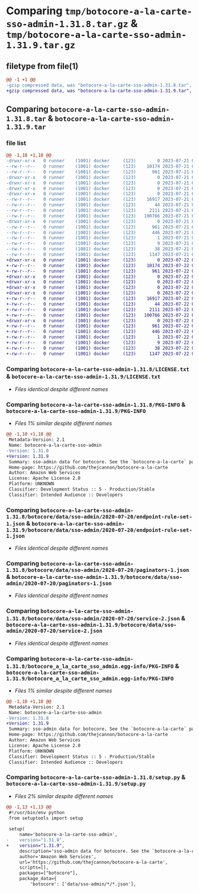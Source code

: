 # Comparing `tmp/botocore-a-la-carte-sso-admin-1.31.8.tar.gz` & `tmp/botocore-a-la-carte-sso-admin-1.31.9.tar.gz`

## filetype from file(1)

```diff
@@ -1 +1 @@
-gzip compressed data, was "botocore-a-la-carte-sso-admin-1.31.8.tar", last modified: Fri Jul 21 01:21:52 2023, max compression
+gzip compressed data, was "botocore-a-la-carte-sso-admin-1.31.9.tar", last modified: Sat Jul 22 01:20:53 2023, max compression
```

## Comparing `botocore-a-la-carte-sso-admin-1.31.8.tar` & `botocore-a-la-carte-sso-admin-1.31.9.tar`

### file list

```diff
@@ -1,18 +1,18 @@
-drwxr-xr-x   0 runner    (1001) docker     (123)        0 2023-07-21 01:21:52.039493 botocore-a-la-carte-sso-admin-1.31.8/
--rw-r--r--   0 runner    (1001) docker     (123)    10174 2023-07-21 01:21:51.000000 botocore-a-la-carte-sso-admin-1.31.8/LICENSE.txt
--rw-r--r--   0 runner    (1001) docker     (123)      961 2023-07-21 01:21:52.039493 botocore-a-la-carte-sso-admin-1.31.8/PKG-INFO
-drwxr-xr-x   0 runner    (1001) docker     (123)        0 2023-07-21 01:21:52.035493 botocore-a-la-carte-sso-admin-1.31.8/botocore/
-drwxr-xr-x   0 runner    (1001) docker     (123)        0 2023-07-21 01:21:52.035493 botocore-a-la-carte-sso-admin-1.31.8/botocore/data/
-drwxr-xr-x   0 runner    (1001) docker     (123)        0 2023-07-21 01:21:52.035493 botocore-a-la-carte-sso-admin-1.31.8/botocore/data/sso-admin/
-drwxr-xr-x   0 runner    (1001) docker     (123)        0 2023-07-21 01:21:52.035493 botocore-a-la-carte-sso-admin-1.31.8/botocore/data/sso-admin/2020-07-20/
--rw-r--r--   0 runner    (1001) docker     (123)    16917 2023-07-21 01:21:06.000000 botocore-a-la-carte-sso-admin-1.31.8/botocore/data/sso-admin/2020-07-20/endpoint-rule-set-1.json
--rw-r--r--   0 runner    (1001) docker     (123)       44 2023-07-21 01:21:06.000000 botocore-a-la-carte-sso-admin-1.31.8/botocore/data/sso-admin/2020-07-20/examples-1.json
--rw-r--r--   0 runner    (1001) docker     (123)     2111 2023-07-21 01:21:06.000000 botocore-a-la-carte-sso-admin-1.31.8/botocore/data/sso-admin/2020-07-20/paginators-1.json
--rw-r--r--   0 runner    (1001) docker     (123)   100766 2023-07-21 01:21:06.000000 botocore-a-la-carte-sso-admin-1.31.8/botocore/data/sso-admin/2020-07-20/service-2.json
-drwxr-xr-x   0 runner    (1001) docker     (123)        0 2023-07-21 01:21:52.035493 botocore-a-la-carte-sso-admin-1.31.8/botocore_a_la_carte_sso_admin.egg-info/
--rw-r--r--   0 runner    (1001) docker     (123)      961 2023-07-21 01:21:52.000000 botocore-a-la-carte-sso-admin-1.31.8/botocore_a_la_carte_sso_admin.egg-info/PKG-INFO
--rw-r--r--   0 runner    (1001) docker     (123)      446 2023-07-21 01:21:52.000000 botocore-a-la-carte-sso-admin-1.31.8/botocore_a_la_carte_sso_admin.egg-info/SOURCES.txt
--rw-r--r--   0 runner    (1001) docker     (123)        1 2023-07-21 01:21:52.000000 botocore-a-la-carte-sso-admin-1.31.8/botocore_a_la_carte_sso_admin.egg-info/dependency_links.txt
--rw-r--r--   0 runner    (1001) docker     (123)        9 2023-07-21 01:21:52.000000 botocore-a-la-carte-sso-admin-1.31.8/botocore_a_la_carte_sso_admin.egg-info/top_level.txt
--rw-r--r--   0 runner    (1001) docker     (123)       38 2023-07-21 01:21:52.039493 botocore-a-la-carte-sso-admin-1.31.8/setup.cfg
--rw-r--r--   0 runner    (1001) docker     (123)     1147 2023-07-21 01:21:51.000000 botocore-a-la-carte-sso-admin-1.31.8/setup.py
+drwxr-xr-x   0 runner    (1001) docker     (123)        0 2023-07-22 01:20:53.029351 botocore-a-la-carte-sso-admin-1.31.9/
+-rw-r--r--   0 runner    (1001) docker     (123)    10174 2023-07-22 01:20:52.000000 botocore-a-la-carte-sso-admin-1.31.9/LICENSE.txt
+-rw-r--r--   0 runner    (1001) docker     (123)      961 2023-07-22 01:20:53.029351 botocore-a-la-carte-sso-admin-1.31.9/PKG-INFO
+drwxr-xr-x   0 runner    (1001) docker     (123)        0 2023-07-22 01:20:53.029351 botocore-a-la-carte-sso-admin-1.31.9/botocore/
+drwxr-xr-x   0 runner    (1001) docker     (123)        0 2023-07-22 01:20:53.029351 botocore-a-la-carte-sso-admin-1.31.9/botocore/data/
+drwxr-xr-x   0 runner    (1001) docker     (123)        0 2023-07-22 01:20:53.029351 botocore-a-la-carte-sso-admin-1.31.9/botocore/data/sso-admin/
+drwxr-xr-x   0 runner    (1001) docker     (123)        0 2023-07-22 01:20:53.029351 botocore-a-la-carte-sso-admin-1.31.9/botocore/data/sso-admin/2020-07-20/
+-rw-r--r--   0 runner    (1001) docker     (123)    16917 2023-07-22 01:20:09.000000 botocore-a-la-carte-sso-admin-1.31.9/botocore/data/sso-admin/2020-07-20/endpoint-rule-set-1.json
+-rw-r--r--   0 runner    (1001) docker     (123)       44 2023-07-22 01:20:09.000000 botocore-a-la-carte-sso-admin-1.31.9/botocore/data/sso-admin/2020-07-20/examples-1.json
+-rw-r--r--   0 runner    (1001) docker     (123)     2111 2023-07-22 01:20:09.000000 botocore-a-la-carte-sso-admin-1.31.9/botocore/data/sso-admin/2020-07-20/paginators-1.json
+-rw-r--r--   0 runner    (1001) docker     (123)   100766 2023-07-22 01:20:09.000000 botocore-a-la-carte-sso-admin-1.31.9/botocore/data/sso-admin/2020-07-20/service-2.json
+drwxr-xr-x   0 runner    (1001) docker     (123)        0 2023-07-22 01:20:53.029351 botocore-a-la-carte-sso-admin-1.31.9/botocore_a_la_carte_sso_admin.egg-info/
+-rw-r--r--   0 runner    (1001) docker     (123)      961 2023-07-22 01:20:53.000000 botocore-a-la-carte-sso-admin-1.31.9/botocore_a_la_carte_sso_admin.egg-info/PKG-INFO
+-rw-r--r--   0 runner    (1001) docker     (123)      446 2023-07-22 01:20:53.000000 botocore-a-la-carte-sso-admin-1.31.9/botocore_a_la_carte_sso_admin.egg-info/SOURCES.txt
+-rw-r--r--   0 runner    (1001) docker     (123)        1 2023-07-22 01:20:53.000000 botocore-a-la-carte-sso-admin-1.31.9/botocore_a_la_carte_sso_admin.egg-info/dependency_links.txt
+-rw-r--r--   0 runner    (1001) docker     (123)        9 2023-07-22 01:20:53.000000 botocore-a-la-carte-sso-admin-1.31.9/botocore_a_la_carte_sso_admin.egg-info/top_level.txt
+-rw-r--r--   0 runner    (1001) docker     (123)       38 2023-07-22 01:20:53.029351 botocore-a-la-carte-sso-admin-1.31.9/setup.cfg
+-rw-r--r--   0 runner    (1001) docker     (123)     1147 2023-07-22 01:20:52.000000 botocore-a-la-carte-sso-admin-1.31.9/setup.py
```

### Comparing `botocore-a-la-carte-sso-admin-1.31.8/LICENSE.txt` & `botocore-a-la-carte-sso-admin-1.31.9/LICENSE.txt`

 * *Files identical despite different names*

### Comparing `botocore-a-la-carte-sso-admin-1.31.8/PKG-INFO` & `botocore-a-la-carte-sso-admin-1.31.9/PKG-INFO`

 * *Files 1% similar despite different names*

```diff
@@ -1,10 +1,10 @@
 Metadata-Version: 2.1
 Name: botocore-a-la-carte-sso-admin
-Version: 1.31.8
+Version: 1.31.9
 Summary: sso-admin data for botocore. See the `botocore-a-la-carte` package for more info.
 Home-page: https://github.com/thejcannon/botocore-a-la-carte
 Author: Amazon Web Services
 License: Apache License 2.0
 Platform: UNKNOWN
 Classifier: Development Status :: 5 - Production/Stable
 Classifier: Intended Audience :: Developers
```

### Comparing `botocore-a-la-carte-sso-admin-1.31.8/botocore/data/sso-admin/2020-07-20/endpoint-rule-set-1.json` & `botocore-a-la-carte-sso-admin-1.31.9/botocore/data/sso-admin/2020-07-20/endpoint-rule-set-1.json`

 * *Files identical despite different names*

### Comparing `botocore-a-la-carte-sso-admin-1.31.8/botocore/data/sso-admin/2020-07-20/paginators-1.json` & `botocore-a-la-carte-sso-admin-1.31.9/botocore/data/sso-admin/2020-07-20/paginators-1.json`

 * *Files identical despite different names*

### Comparing `botocore-a-la-carte-sso-admin-1.31.8/botocore/data/sso-admin/2020-07-20/service-2.json` & `botocore-a-la-carte-sso-admin-1.31.9/botocore/data/sso-admin/2020-07-20/service-2.json`

 * *Files identical despite different names*

### Comparing `botocore-a-la-carte-sso-admin-1.31.8/botocore_a_la_carte_sso_admin.egg-info/PKG-INFO` & `botocore-a-la-carte-sso-admin-1.31.9/botocore_a_la_carte_sso_admin.egg-info/PKG-INFO`

 * *Files 1% similar despite different names*

```diff
@@ -1,10 +1,10 @@
 Metadata-Version: 2.1
 Name: botocore-a-la-carte-sso-admin
-Version: 1.31.8
+Version: 1.31.9
 Summary: sso-admin data for botocore. See the `botocore-a-la-carte` package for more info.
 Home-page: https://github.com/thejcannon/botocore-a-la-carte
 Author: Amazon Web Services
 License: Apache License 2.0
 Platform: UNKNOWN
 Classifier: Development Status :: 5 - Production/Stable
 Classifier: Intended Audience :: Developers
```

### Comparing `botocore-a-la-carte-sso-admin-1.31.8/setup.py` & `botocore-a-la-carte-sso-admin-1.31.9/setup.py`

 * *Files 2% similar despite different names*

```diff
@@ -1,13 +1,13 @@
 #!/usr/bin/env python
 from setuptools import setup
 
 setup(
     name='botocore-a-la-carte-sso-admin',
-    version="1.31.8",
+    version="1.31.9",
     description='sso-admin data for botocore. See the `botocore-a-la-carte` package for more info.',
     author='Amazon Web Services',
     url='https://github.com/thejcannon/botocore-a-la-carte',
     scripts=[],
     packages=["botocore"],
     package_data={
         'botocore': ['data/sso-admin/*/*.json'],
```

